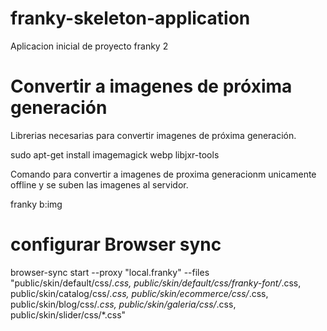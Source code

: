 # franky-skeleton-application
Aplicacion inicial de proyecto franky 2


# Convertir a imagenes de próxima generación

Librerias necesarias para convertir imagenes de próxima generación.

sudo apt-get install imagemagick webp libjxr-tools

Comando para convertir a imagenes de proxima generacionm unicamente offline y se suben las imagenes al servidor.

franky b:img

# configurar Browser sync

browser-sync start --proxy "local.franky" --files "public/skin/default/css/*.css, public/skin/default/css/franky-font/*.css, public/skin/catalog/css/*.css, public/skin/ecommerce/css/*.css, public/skin/blog/css/*.css, public/skin/galeria/css/*.css, public/skin/slider/css/*.css"
